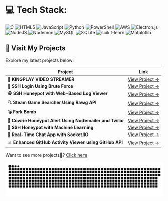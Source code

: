 
# 💻 Tech Stack:
![C](https://img.shields.io/badge/c-%2300599C.svg?style=for-the-badge&logo=c&logoColor=white) ![HTML5](https://img.shields.io/badge/html5-%23E34F26.svg?style=for-the-badge&logo=html5&logoColor=white) ![JavaScript](https://img.shields.io/badge/javascript-%23323330.svg?style=for-the-badge&logo=javascript&logoColor=%23F7DF1E) ![Python](https://img.shields.io/badge/python-3670A0?style=for-the-badge&logo=python&logoColor=ffdd54) ![PowerShell](https://img.shields.io/badge/PowerShell-%235391FE.svg?style=for-the-badge&logo=powershell&logoColor=white) ![AWS](https://img.shields.io/badge/AWS-%23FF9900.svg?style=for-the-badge&logo=amazon-aws&logoColor=white) ![Electron.js](https://img.shields.io/badge/Electron-191970?style=for-the-badge&logo=Electron&logoColor=white) ![NodeJS](https://img.shields.io/badge/node.js-6DA55F?style=for-the-badge&logo=node.js&logoColor=white) ![Nodemon](https://img.shields.io/badge/NODEMON-%23323330.svg?style=for-the-badge&logo=nodemon&logoColor=%BBDEAD) ![MySQL](https://img.shields.io/badge/mysql-4479A1.svg?style=for-the-badge&logo=mysql&logoColor=white) ![SQLite](https://img.shields.io/badge/sqlite-%2307405e.svg?style=for-the-badge&logo=sqlite&logoColor=white) ![scikit-learn](https://img.shields.io/badge/scikit--learn-%23F7931E.svg?style=for-the-badge&logo=scikit-learn&logoColor=white) ![Matplotlib](https://img.shields.io/badge/Matplotlib-%23ffffff.svg?style=for-the-badge&logo=Matplotlib&logoColor=black)


<!-- Proudly created with GPRM ( https://gprm.itsvg.in ) -->

## 🚀 Visit My Projects

Explore my latest projects below:

| Project | Link |
|---------|------|
| 🎥 **KINGPLAY VIDEO STREAMER** | [View Project →](https://github.com/kingslayer458/KINGPLAY-VIDEO-STREAMER) |
| 🔐 **SSH Login Using Brute Force** | [View Project →](https://github.com/kingslayer458/SSH-login-using-brute-force) |
| 🕵️ **SSH Honeypot with Web-Based Log Viewer** | [View Project →](https://github.com/kingslayer458/SSH-Honeypot-with-Web-Based-Log-Viewer) |
| 🔍 **Steam Game Searcher Using Rawg API** | [View Project →](https://github.com/kingslayer458/steam-game-searcher) |
| 💣 **Fork Bomb** | [View Project →](https://github.com/kingslayer458/fork-bomb) |
| 🚨 **Cowrie Honeypot Alert Using Nodemailer and Twilio** | [View Project →](https://github.com/kingslayer458/Cowrie-Honeypot-Alert-Using-Nodemailer-And-Twilio) |
| 🤖 **SSH Honeypot with Machine Learning** | [View Project →](https://github.com/kingslayer458/Ssh-Honeypot-With-Machine-Learning) |
| 💬 **Real-Time Chat App with Socket.IO** | [View Project →](https://github.com/kingslayer458/A-Real-time-Chat-App-with-Socket.IO) |
| 📊 **Enhanced GitHub Activity Viewer using GitHub API** | [View Project →](https://github.com/kingslayer458/Enhanced-GitHub-Activity-Viewer-using-github-api) |
<div class="github-link-container">
    <p>Want to see more projects🚀? <a href="https://kingslayer458.github.io/Projects-showcase/" target="_blank">Click here</a></p>
</div>


<picture>
  <source media="(prefers-color-scheme: dark)" srcset="https://raw.githubusercontent.com/kingslayer458/kingslayer458/output/github-snake-dark.svg" />
  <source media="(prefers-color-scheme: light)" srcset="https://raw.githubusercontent.com/kingslayer458/kingslayer458/output/github-snake.svg" />
  <img alt="github-snake" src="https://raw.githubusercontent.com/kingslayer458/kingslayer458/output/github-snake.svg" />
</picture>
